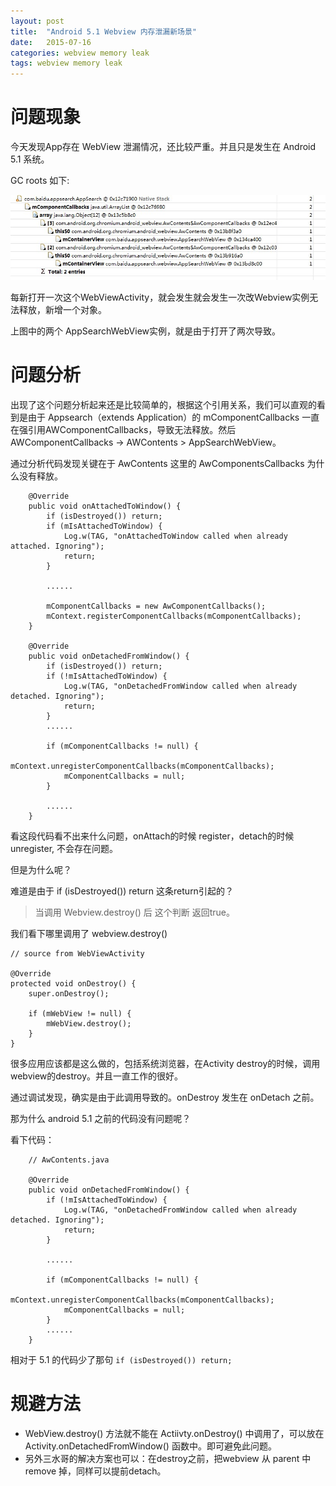 ```yaml
---
layout: post
title:  "Android 5.1 Webview 内存泄漏新场景"
date:   2015-07-16
categories: webview memory leak
tags: webview memory leak
---
```


# 问题现象 #

今天发现App存在 WebView 泄漏情况，还比较严重。并且只是发生在 Android 5.1 系统。

GC roots 如下:

![](/assets/posts/2015-07-16-android-5.1-webview-memory-leak/gcroots.JPG)

每新打开一次这个WebViewActivity，就会发生就会发生一次改Webview实例无法释放，新增一个对象。

上图中的两个 AppSearchWebView实例，就是由于打开了两次导致。

# 问题分析 #

出现了这个问题分析起来还是比较简单的，根据这个引用关系，我们可以直观的看到是由于 Appsearch（extends Application）的 mComponentCallbacks 一直在强引用AWComponentCallbacks，导致无法释放。然后AWComponentCallbacks -> AWContents > AppSearchWebView。

通过分析代码发现关键在于 AwContents 这里的 AwComponentsCallbacks 为什么没有释放。



	    @Override
        public void onAttachedToWindow() {
            if (isDestroyed()) return;
            if (mIsAttachedToWindow) {
                Log.w(TAG, "onAttachedToWindow called when already attached. Ignoring");
                return;
            }

			......

            mComponentCallbacks = new AwComponentCallbacks();
            mContext.registerComponentCallbacks(mComponentCallbacks);
        }

        @Override
        public void onDetachedFromWindow() {
            if (isDestroyed()) return;
            if (!mIsAttachedToWindow) {
                Log.w(TAG, "onDetachedFromWindow called when already detached. Ignoring");
                return;
            }
			......

            if (mComponentCallbacks != null) {
                mContext.unregisterComponentCallbacks(mComponentCallbacks);
                mComponentCallbacks = null;
            }

			......
        } 




看这段代码看不出来什么问题，onAttach的时候 register，detach的时候 unregister, 不会存在问题。

但是为什么呢？

难道是由于  if (isDestroyed()) return  这条return引起的？


> 当调用 Webview.destroy() 后 这个判断 返回true。


我们看下哪里调用了 webview.destroy()




	// source from WebViewActivity

	@Override
    protected void onDestroy() {
        super.onDestroy();
        
        if (mWebView != null) {
            mWebView.destroy();
        }
    }


很多应用应该都是这么做的，包括系统浏览器，在Activity destroy的时候，调用 webview的destroy。并且一直工作的很好。

通过调试发现，确实是由于此调用导致的。onDestroy 发生在 onDetach 之前。

那为什么 android 5.1 之前的代码没有问题呢？

看下代码：
	
		// AwContents.java

	    @Override
        public void onDetachedFromWindow() {
            if (!mIsAttachedToWindow) {
                Log.w(TAG, "onDetachedFromWindow called when already detached. Ignoring");
                return;
            }
			
			......

            if (mComponentCallbacks != null) {
                mContext.unregisterComponentCallbacks(mComponentCallbacks);
                mComponentCallbacks = null;
            }
			......
		}
 

相对于 5.1 的代码少了那句 `if (isDestroyed()) return;`


# 规避方法 #

- WebView.destroy() 方法就不能在 Actiivty.onDestroy() 中调用了，可以放在 Activity.onDetachedFromWindow() 函数中。即可避免此问题。
- 另外三水哥的解决方案也可以：在destroy之前，把webview 从 parent 中 remove 掉，同样可以提前detach。